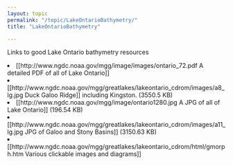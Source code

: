 ```yaml
---
layout: topic
permalink: "/topic/LakeOntarioBathymetry/"
title: "LakeOntarioBathymetry"

---
```




Links to good Lake Ontario bathymetry resources

<li> [[http://www.ngdc.noaa.gov/mgg/image/images/ontario_72.pdf A detailed PDF of all of Lake Ontario]]
<li> [[http://www.ngdc.noaa.gov/mgg/greatlakes/lakeontario_cdrom/images/a8_lg.jpg Duck Galoo Ridge]] including Kingston. (3550.5 KB)
<li> [[http://www.ngdc.noaa.gov/mgg/image/ontario1280.jpg A JPG of all of Lake Ontario]]  (196.54 KB)
<li> [[http://www.ngdc.noaa.gov/mgg/greatlakes/lakeontario_cdrom/images/a11_lg.jpg JPG of Galoo and Stony Basins]] (3150.63 KB)
<li> [[http://www.ngdc.noaa.gov/mgg/greatlakes/lakeontario_cdrom/html/gmorph.htm Various clickable images and diagrams]]


